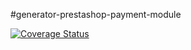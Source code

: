 #generator-prestashop-payment-module

[![Coverage Status](https://coveralls.io/repos/github/marcpicaud/generator-prestashop-payment-module/badge.svg?branch=master)](https://coveralls.io/github/marcpicaud/generator-prestashop-payment-module?branch=master)
